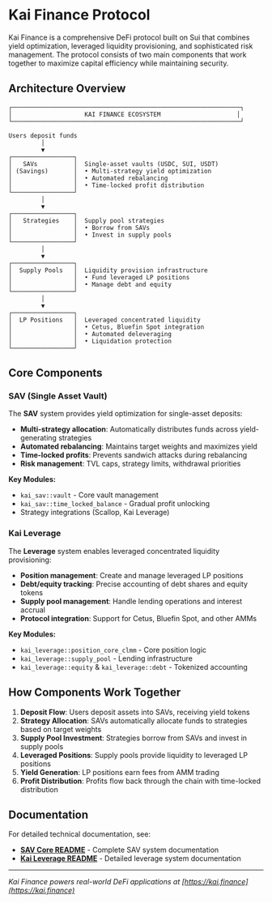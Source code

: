 # Kai Finance Protocol

Kai Finance is a comprehensive DeFi protocol built on Sui that combines yield optimization, leveraged liquidity provisioning, and sophisticated risk management. The protocol consists of two main components that work together to maximize capital efficiency while maintaining security.

## Architecture Overview

```
┌───────────────────────────────────────────────────────────────┐
│                    KAI FINANCE ECOSYSTEM                     │
└───────────────────────────────────────────────────────────────┘

Users deposit funds
         │
         ▼
┌─────────────────┐
│   SAVs          │  Single-asset vaults (USDC, SUI, USDT)
│ (Savings)       │  • Multi-strategy yield optimization
│                 │  • Automated rebalancing
│                 │  • Time-locked profit distribution
└─────────────────┘
         │
         ▼
┌─────────────────┐
│   Strategies    │  Supply pool strategies
│                 │  • Borrow from SAVs
│                 │  • Invest in supply pools
└─────────────────┘
         │
         ▼
┌─────────────────┐
│  Supply Pools   │  Liquidity provision infrastructure
│                 │  • Fund leveraged LP positions
│                 │  • Manage debt and equity
└─────────────────┘
         │
         ▼
┌─────────────────┐
│  LP Positions   │  Leveraged concentrated liquidity
│                 │  • Cetus, Bluefin Spot integration
│                 │  • Automated deleveraging
│                 │  • Liquidation protection
└─────────────────┘
```

## Core Components

### SAV (Single Asset Vault)

The **SAV** system provides yield optimization for single-asset deposits:

- **Multi-strategy allocation**: Automatically distributes funds across yield-generating strategies
- **Automated rebalancing**: Maintains target weights and maximizes yield
- **Time-locked profits**: Prevents sandwich attacks during rebalancing
- **Risk management**: TVL caps, strategy limits, withdrawal priorities

**Key Modules:**

- `kai_sav::vault` - Core vault management
- `kai_sav::time_locked_balance` - Gradual profit unlocking
- Strategy integrations (Scallop, Kai Leverage)

### Kai Leverage

The **Leverage** system enables leveraged concentrated liquidity provisioning:

- **Position management**: Create and manage leveraged LP positions
- **Debt/equity tracking**: Precise accounting of debt shares and equity tokens
- **Supply pool management**: Handle lending operations and interest accrual
- **Protocol integration**: Support for Cetus, Bluefin Spot, and other AMMs

**Key Modules:**

- `kai_leverage::position_core_clmm` - Core position logic
- `kai_leverage::supply_pool` - Lending infrastructure
- `kai_leverage::equity` & `kai_leverage::debt` - Tokenized accounting

## How Components Work Together

1. **Deposit Flow**: Users deposit assets into SAVs, receiving yield tokens
2. **Strategy Allocation**: SAVs automatically allocate funds to strategies based on target weights
3. **Supply Pool Investment**: Strategies borrow from SAVs and invest in supply pools
4. **Leveraged Positions**: Supply pools provide liquidity to leveraged LP positions
5. **Yield Generation**: LP positions earn fees from AMM trading
6. **Profit Distribution**: Profits flow back through the chain with time-locked distribution

## Documentation

For detailed technical documentation, see:

- **[SAV Core README](./sav/core/README.md)** - Complete SAV system documentation
- **[Kai Leverage README](./leverage/core/README.md)** - Detailed leverage system documentation

---

_Kai Finance powers real-world DeFi applications at [https://kai.finance](https://kai.finance)_
